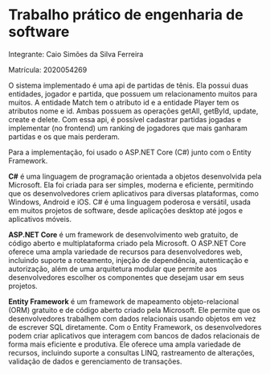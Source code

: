 # Trabalho prático de engenharia de software
Integrante: Caio Simões da Silva Ferreira

Matrícula: 2020054269

O sistema implementado é uma api de partidas de tênis. Ela possui duas entidades, jogador e partida, que possuem um relacionamento muitos para muitos. A entidade Match tem o atributo id e a entidade Player tem os atributos nome e id. Ambas possuem as operações getAll, getById, update, create e delete. Com essa api, é possível cadastrar partidas jogadas e implementar (no frontend) um ranking de jogadores que mais ganharam partidas e os que mais perderam.

Para a implementação, foi usado o ASP.NET Core (C#) junto com o Entity Framework.

**C#** é uma linguagem de programação orientada a objetos desenvolvida pela Microsoft. Ela foi criada para ser simples, moderna e eficiente, permitindo que os desenvolvedores criem aplicativos para diversas plataformas, como Windows, Android e iOS. C# é uma linguagem poderosa e versátil, usada em muitos projetos de software, desde aplicações desktop até jogos e aplicativos móveis.

**ASP.NET Core** é um framework de desenvolvimento web gratuito, de código aberto e multiplataforma criado pela Microsoft. O ASP.NET Core oferece uma ampla variedade de recursos para desenvolvedores web, incluindo suporte a roteamento, injeção de dependência, autenticação e autorização, além de uma arquitetura modular que permite aos desenvolvedores escolher os componentes que desejam usar em seus projetos.

**Entity Framework** é um framework de mapeamento objeto-relacional (ORM) gratuito e de código aberto criado pela Microsoft. Ele permite que os desenvolvedores trabalhem com dados relacionais usando objetos em vez de escrever SQL diretamente. Com o Entity Framework, os desenvolvedores podem criar aplicativos que interagem com bancos de dados relacionais de forma mais eficiente e produtiva. Ele oferece uma ampla variedade de recursos, incluindo suporte a consultas LINQ, rastreamento de alterações, validação de dados e gerenciamento de transações.

